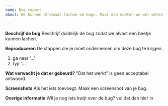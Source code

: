 ```yaml
---
name: Bug report
about: We kunnen allemaal lachen om bugs. Maar dan moeten we wel weten waar ze zitten!

---
```


**Beschrijf de bug**
Beschrijf duidelijk de bug zodat we alvast een beetje kunnen lachen.

**Reproduceren**
De stappen die je moet ondernemen om deze bug te krijgen.
1. ga naar '...'
2. typ '....'


**Wat verwacht je dat er gebeurd?**
"Dat het werkt" is geen acceptabel antwoord.

**Screenshots**
Als het iets toevoegt. Maak een screenshot van je bug.

**Overige informatie**
Wil je nog iets kwijt over de bug? vul dat dan hier in
